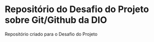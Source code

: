 # Repositório do Desafio do Projeto sobre Git/Github da DIO
Repositório criado para o Desafio do Projeto

